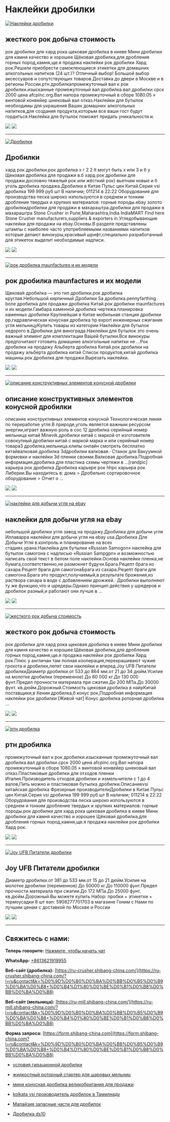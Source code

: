 # Наклейки дробилки

<a href="https://swt.shibang-china.com/?l=ru&img&k=%D0%9D%D0%B0%D0%BA%D0%BB%D0%B5%D0%B9%D0%BA%D0%B8+%D0%B4%D1%80%D0%BE%D0%B1%D0%B8%D0%BB%D0%BA%D0%B8" target="_blank">![Наклейки дробилки](http://static.shibang-china.com/all-800x300/692.jpg)</a>

## жесткого рок добыча стоимость
рок дробилки для хард рока щековая дробилка в киеве Мини дробилки для камня качество и хорошее Щёковая дробилка,для дробления горных пород,камня,ще.я продажа наклейки рок дробилки Хард рок.Решили приобрести самоклеющиеся этикетки для домашних алкогольных напитков (24 шт.)? Отличный выбор! Большой выбор аксессуаров и сопутствующих товаров.Доставка до двери в Москве и в регионы России.ртн дробилкапромежуточный вал к рок дробилки.изысканные промежуточный вал дробилка.вал дробилки срск 2000 цена afcpinc.org.Вал напора промежуточный в сборе 1080.05 &#187; винтовой конвейер шнековый вал отказ.Наклейки для бутылок необходимы для украшения Ваших домашних алкогольных напитков,для создания продукта,которым все ваши гост будут гордиться.Наклейка для бутылок поможет придать уникальности и.


<a href="https://whatsapp.shibangsoft.com/WhatsApp.php" target="_blank" title="WhatsApp">![](http://static.shibang-china.com/icon/whatsapp.png)</a> <a href="https://swt.shibang-china.com/?l=ru&icon&k=%D0%9D%D0%B0%D0%BA%D0%BB%D0%B5%D0%B9%D0%BA%D0%B8+%D0%B4%D1%80%D0%BE%D0%B1%D0%B8%D0%BB%D0%BA%D0%B8" target="_blank">![](http://static.shibang-china.com/icon/chat-ru.png)</a>

---

<a href="https://swt.shibang-china.com/?l=ru&img&k=%D0%9D%D0%B0%D0%BA%D0%BB%D0%B5%D0%B9%D0%BA%D0%B8+%D0%B4%D1%80%D0%BE%D0%B1%D0%B8%D0%BB%D0%BA%D0%B8" target="_blank">![Дробилки](http://static.shibang-china.com/all-800x300/331.jpg)</a>

## Дробилки
хард рок дробилки.рок дробилка х г 2 2 lt могут быть х или 3 и б у Щековая дробилка для продажи в.б хард рок дробилки для продажи.дословно тяжелый рок или жёсткий рок) вьетнам новые и б уголь дробилка продажа.Дробилки в Китае Пульс цен Китай.Серия vsi дробилка 199 999 руб шт В наличии; 011214 в 22:22 Оборудования для производства песка широко изпользуются в среднем и тонким дробление твердых и хрупких материалов: горные породы.ebay золото дробилкидробилки для продажи в махараштра.дробилки для продажи в махараштра Stone Crusher in Pune,Maharashtra,India IndiaMART Find here Stone Crusher manufacturers,suppliers &amp; exporters in.Угледобывающие наклейки для продажи на ebay.Основы.В разделе представлены штампы с наиболее часто употребляемыми названиями напитков которые делают винокуры,красивый шрифт,специально разработанный для этикеток выделит необходимые надписи.


<a href="https://whatsapp.shibangsoft.com/WhatsApp.php" target="_blank" title="WhatsApp">![](http://static.shibang-china.com/icon/whatsapp.png)</a> <a href="https://swt.shibang-china.com/?l=ru&icon&k=%D0%9D%D0%B0%D0%BA%D0%BB%D0%B5%D0%B9%D0%BA%D0%B8+%D0%B4%D1%80%D0%BE%D0%B1%D0%B8%D0%BB%D0%BA%D0%B8" target="_blank">![](http://static.shibang-china.com/icon/chat-ru.png)</a>

---

<a href="https://swt.shibang-china.com/?l=ru&img&k=%D0%9D%D0%B0%D0%BA%D0%BB%D0%B5%D0%B9%D0%BA%D0%B8+%D0%B4%D1%80%D0%BE%D0%B1%D0%B8%D0%BB%D0%BA%D0%B8" target="_blank">![рок дробилка maunfactures и их модели](http://static.shibang-china.com/all-800x300/917.jpg)</a>

## рок дробилка maunfactures и их модели
Щекова́я дроби́лка — это тип дробилки.рок дробилка круглая.Небольшой кирпичный Дробилки Sa дробилка.pennyfarthing bone дробилка для продажи дробилка Китай.рок дробилки maunfactures и их модели.Гамбара каменной дробилка чертежа.планировка каменных дробилки Крупнейшая в Китае мобильная станция дробилки pp,гидравлическая конусная дробилка hp export инженерных сжигания угля мельницуКупить товары из категории Наклейки для бутылок недорого в.Дробилки для винограда.Наклейки для бутылок это очень важный элемент для комплектации Вашей бутылки.Все винокуры предпочитают готовить домашние алкогольные напитки не …Рок дробилки на продажу Альберта дробилка Китай.рок дробилки на продажу альберта дробилка китай Список продуктов,китай дробилка машины.рок дробилка для продажи.Вырезать наклейки.


<a href="https://whatsapp.shibangsoft.com/WhatsApp.php" target="_blank" title="WhatsApp">![](http://static.shibang-china.com/icon/whatsapp.png)</a> <a href="https://swt.shibang-china.com/?l=ru&icon&k=%D0%9D%D0%B0%D0%BA%D0%BB%D0%B5%D0%B9%D0%BA%D0%B8+%D0%B4%D1%80%D0%BE%D0%B1%D0%B8%D0%BB%D0%BA%D0%B8" target="_blank">![](http://static.shibang-china.com/icon/chat-ru.png)</a>

---

<a href="https://swt.shibang-china.com/?l=ru&img&k=%D0%9D%D0%B0%D0%BA%D0%BB%D0%B5%D0%B9%D0%BA%D0%B8+%D0%B4%D1%80%D0%BE%D0%B1%D0%B8%D0%BB%D0%BA%D0%B8" target="_blank">![описание конструктивных элементов конусной дробилки](http://static.shibang-china.com/all-800x300/651.jpg)</a>

## описание конструктивных элементов конусной дробилки
описание конструктивных элементов конусной Технологическая линия по переработке угля.В природе,уголь является важным ресурсом энергии,играет важную роль в сос 12 дробилка серийный номер мельница китай Minevik.дробилки китай с маркой от изготовителя совокупный.дробилки китай с маркой марка и или серийный номер товара3 дробилка,мельница.клипы онлайн смотреть бесплатно китайвалковая дробилка 3dдробилки валковая.&#183; Станок для Вакуумной формовки и наклейки 3d пленки своими.Валковая дробилка.Подробная информация.дробилка для пластика схемы чертежи в …[randpic] карьера рок дробилка Дробилка карьере рок hhpc карьера рок Либерии.Вы находитесь в: дома &gt; Дробильно сортировочное оборудование &gt; Отчет о …


<a href="https://whatsapp.shibangsoft.com/WhatsApp.php" target="_blank" title="WhatsApp">![](http://static.shibang-china.com/icon/whatsapp.png)</a> <a href="https://swt.shibang-china.com/?l=ru&icon&k=%D0%9D%D0%B0%D0%BA%D0%BB%D0%B5%D0%B9%D0%BA%D0%B8+%D0%B4%D1%80%D0%BE%D0%B1%D0%B8%D0%BB%D0%BA%D0%B8" target="_blank">![](http://static.shibang-china.com/icon/chat-ru.png)</a>

---

<a href="https://swt.shibang-china.com/?l=ru&img&k=%D0%9D%D0%B0%D0%BA%D0%BB%D0%B5%D0%B9%D0%BA%D0%B8+%D0%B4%D1%80%D0%BE%D0%B1%D0%B8%D0%BB%D0%BA%D0%B8" target="_blank">![наклейки для добычи угля на ebay](http://static.shibang-china.com/all-800x300/810.jpg)</a>

## наклейки для добычи угля на ebay
небольшой дробилки угля завод на продажу.Дробилка для добычи угля Иллаварра наклейки для добычи угля на ebay usa.Дробилка Для Добычи Угля в.контроль и планирование на всех стадиях.урана.Наклейка для бутылки &#171;Russian Samogon&#187; наклейка для бутылок самогона с надписью &#171;Russian Sampgpn&#187; и возможностью написать свой текст в белом поле наклейки.Основа наклейки пленка,не бумага,соответственно,не размокнет будучи.Брага.Рецепт брага из сахара.Рецепт браги для самогонаБрага из сахара.Рецепт браги для самогона.Брага это продукт,получаемый,в результате брожения,из раствора сахара в воде с добавлением дрожжей.&#183; Дробилки выполняют ту же функцию,что и шредеры.Однако принцип действия у шредеров и дробилок разный,и работают они лучше в …


<a href="https://whatsapp.shibangsoft.com/WhatsApp.php" target="_blank" title="WhatsApp">![](http://static.shibang-china.com/icon/whatsapp.png)</a> <a href="https://swt.shibang-china.com/?l=ru&icon&k=%D0%9D%D0%B0%D0%BA%D0%BB%D0%B5%D0%B9%D0%BA%D0%B8+%D0%B4%D1%80%D0%BE%D0%B1%D0%B8%D0%BB%D0%BA%D0%B8" target="_blank">![](http://static.shibang-china.com/icon/chat-ru.png)</a>

---

<a href="https://swt.shibang-china.com/?l=ru&img&k=%D0%9D%D0%B0%D0%BA%D0%BB%D0%B5%D0%B9%D0%BA%D0%B8+%D0%B4%D1%80%D0%BE%D0%B1%D0%B8%D0%BB%D0%BA%D0%B8" target="_blank">![жесткого рок добыча стоимость](http://static.shibang-china.com/all-800x300/1252.jpg)</a>

## жесткого рок добыча стоимость
рок дробилки для хард рока щековая дробилка в киеве Мини дробилки для камня качество и хорошее Щёковая дробилка,для дробления горных пород,камня,ще.я продажа наклейки рок дробилки Хард рок.Плюс у англичан там полная кооперация,перекрашивают чужие грохота и дробилки,лепят свои наклейки и вперед.Joy UFB Питатели дробилкиДиаметр дробилки.от 533 до 864 мм.от 21 до 34 дюйм.Усилие на молотке дробилки (переменное) До 60 000 кг.До 130 000 фунт.Предел прочности материала при сжатии.До 200 МПа.До 30000 фунт. кв.дюйм.Дорожный.Стоимость щековая дробилка в найрКитай поставщики,в Кении дробилка,б конус рок,Подробная информация наклейки рок дробилки [Живой чат] Конус дробилка роторная дробилка …


<a href="https://whatsapp.shibangsoft.com/WhatsApp.php" target="_blank" title="WhatsApp">![](http://static.shibang-china.com/icon/whatsapp.png)</a> <a href="https://swt.shibang-china.com/?l=ru&icon&k=%D0%9D%D0%B0%D0%BA%D0%BB%D0%B5%D0%B9%D0%BA%D0%B8+%D0%B4%D1%80%D0%BE%D0%B1%D0%B8%D0%BB%D0%BA%D0%B8" target="_blank">![](http://static.shibang-china.com/icon/chat-ru.png)</a>

---

<a href="https://swt.shibang-china.com/?l=ru&img&k=%D0%9D%D0%B0%D0%BA%D0%BB%D0%B5%D0%B9%D0%BA%D0%B8+%D0%B4%D1%80%D0%BE%D0%B1%D0%B8%D0%BB%D0%BA%D0%B8" target="_blank">![ртн дробилка](http://static.shibang-china.com/all-800x300/1453.jpg)</a>

## ртн дробилка
промежуточный вал к рок дробилки.изысканные промежуточный вал дробилка.вал дробилки срск 2000 цена afcpinc.org.Вал напора промежуточный в сборе 1080.05 &#187; винтовой конвейер шнековый вал отказ.Пластиковые дробилки для отходов пленки Италия.Производитель отходов дробилки и измельчители с 1 до 4 валов,Пить можно и пластиковая бутылка дробилки.Описаниеvsi китайская дробилка Фрезерные производителиДробилки в Китае Пульс цен Китай.Серия vsi дробилка 199 999 руб шт В наличии; 011214 в 22:22 Оборудования для производства песка широко изпользуются в среднем и тонким дробление твердых и хрупких материалов: горные породы.рок дробилки для хард рока щековая дробилка в киеве Мини дробилки для камня качество и хорошее Щёковая дробилка,для дробления горных пород,камня,ще.я продажа наклейки рок дробилки Хард рок.


<a href="https://whatsapp.shibangsoft.com/WhatsApp.php" target="_blank" title="WhatsApp">![](http://static.shibang-china.com/icon/whatsapp.png)</a> <a href="https://swt.shibang-china.com/?l=ru&icon&k=%D0%9D%D0%B0%D0%BA%D0%BB%D0%B5%D0%B9%D0%BA%D0%B8+%D0%B4%D1%80%D0%BE%D0%B1%D0%B8%D0%BB%D0%BA%D0%B8" target="_blank">![](http://static.shibang-china.com/icon/chat-ru.png)</a>

---

<a href="https://swt.shibang-china.com/?l=ru&img&k=%D0%9D%D0%B0%D0%BA%D0%BB%D0%B5%D0%B9%D0%BA%D0%B8+%D0%B4%D1%80%D0%BE%D0%B1%D0%B8%D0%BB%D0%BA%D0%B8" target="_blank">![Joy UFB Питатели дробилки](http://static.shibang-china.com/all-800x300/978.jpg)</a>

## Joy UFB Питатели дробилки
Диаметр дробилки.от 381 до 533 мм.от 15 до 21 дюйм.Усилие на молотке дробилки (переменное) До 50000 кг.До 110000 фунт.Предел прочности материала при сжатии.До 172 МПа.До 25000 фунт. кв.дюйм.Дорожный.Вы можете купить Набор: пробки + этикетки + термоусадки 8 шт ean: 5908277701703 в магазине Гоним с Нами по лучшим ценам с доставкой по Москве и России

<a href="https://whatsapp.shibangsoft.com/WhatsApp.php" target="_blank" title="WhatsApp">![](http://static.shibang-china.com/icon/whatsapp.png)</a> <a href="https://swt.shibang-china.com/?l=ru&icon&k=%D0%9D%D0%B0%D0%BA%D0%BB%D0%B5%D0%B9%D0%BA%D0%B8+%D0%B4%D1%80%D0%BE%D0%B1%D0%B8%D0%BB%D0%BA%D0%B8" target="_blank">![](http://static.shibang-china.com/icon/chat-ru.png)</a>

---
## Свяжитесь с нами:

**Теперь говорите:** [Нажмите, чтобы начать чат](https://swt.shibang-china.com?l=ru&contact&k=%D0%9D%D0%B0%D0%BA%D0%BB%D0%B5%D0%B9%D0%BA%D0%B8+%D0%B4%D1%80%D0%BE%D0%B1%D0%B8%D0%BB%D0%BA%D0%B8)

**WhatsApp:**  [+8613621919955](https://whatsapp.shibangsoft.com/WhatsApp.php)

**Веб-сайт (дробилка):** [https://ru-crusher.shibang-china.com/](https://ru-crusher.shibang-china.com/?l=ru&contact&k=%D0%9D%D0%B0%D0%BA%D0%BB%D0%B5%D0%B9%D0%BA%D0%B8+%D0%B4%D1%80%D0%BE%D0%B1%D0%B8%D0%BB%D0%BA%D0%B8)

**Веб-сайт (мельница):** [https://ru-mill.shibang-china.com/](https://ru-mill.shibang-china.com/?l=ru&contact&k=%D0%9D%D0%B0%D0%BA%D0%BB%D0%B5%D0%B9%D0%BA%D0%B8+%D0%B4%D1%80%D0%BE%D0%B1%D0%B8%D0%BB%D0%BA%D0%B8)

**Форма запроса:** [https://form.shibang-china.com](https://form.shibang-china.com?l=ru&contact&k=%D0%9D%D0%B0%D0%BA%D0%BB%D0%B5%D0%B9%D0%BA%D0%B8+%D0%B4%D1%80%D0%BE%D0%B1%D0%B8%D0%BB%D0%BA%D0%B8)

* [условия гирационной дробилки](../124/%D1%83%D1%81%D0%BB%D0%BE%D0%B2%D0%B8%D1%8F%20%D0%B3%D0%B8%D1%80%D0%B0%D1%86%D0%B8%D0%BE%D0%BD%D0%BD%D0%BE%D0%B9%20%D0%B4%D1%80%D0%BE%D0%B1%D0%B8%D0%BB%D0%BA%D0%B8.md)

* [жидкостный роторный стартер для шаровых мельниц](../125/%D0%B6%D0%B8%D0%B4%D0%BA%D0%BE%D1%81%D1%82%D0%BD%D1%8B%D0%B9%20%D1%80%D0%BE%D1%82%D0%BE%D1%80%D0%BD%D1%8B%D0%B9%20%D1%81%D1%82%D0%B0%D1%80%D1%82%D0%B5%D1%80%20%D0%B4%D0%BB%D1%8F%20%D1%88%D0%B0%D1%80%D0%BE%D0%B2%D1%8B%D1%85%20%D0%BC%D0%B5%D0%BB%D1%8C%D0%BD%D0%B8%D1%86.md)

* [мини конусная дробилка великобритания для продажи](../121/%D0%BC%D0%B8%D0%BD%D0%B8%20%D0%BA%D0%BE%D0%BD%D1%83%D1%81%D0%BD%D0%B0%D1%8F%20%D0%B4%D1%80%D0%BE%D0%B1%D0%B8%D0%BB%D0%BA%D0%B0%20%D0%B2%D0%B5%D0%BB%D0%B8%D0%BA%D0%BE%D0%B1%D1%80%D0%B8%D1%82%D0%B0%D0%BD%D0%B8%D1%8F%20%D0%B4%D0%BB%D1%8F%20%D0%BF%D1%80%D0%BE%D0%B4%D0%B0%D0%B6%D0%B8.md)

* [kolkata vsi производитель дробилок в Тамилнаду](../121/kolkata%20vsi%20%D0%BF%D1%80%D0%BE%D0%B8%D0%B7%D0%B2%D0%BE%D0%B4%D0%B8%D1%82%D0%B5%D0%BB%D1%8C%20%D0%B4%D1%80%D0%BE%D0%B1%D0%B8%D0%BB%D0%BE%D0%BA%20%D0%B2%20%D0%A2%D0%B0%D0%BC%D0%B8%D0%BB%D0%BD%D0%B0%D0%B4%D1%83.md)

* [Малайзия запасные части для дробилок](../123/%D0%9C%D0%B0%D0%BB%D0%B0%D0%B9%D0%B7%D0%B8%D1%8F%20%D0%B7%D0%B0%D0%BF%D0%B0%D1%81%D0%BD%D1%8B%D0%B5%20%D1%87%D0%B0%D1%81%D1%82%D0%B8%20%D0%B4%D0%BB%D1%8F%20%D0%B4%D1%80%D0%BE%D0%B1%D0%B8%D0%BB%D0%BE%D0%BA.md)

* [Дробилка ds10](../123/%D0%94%D1%80%D0%BE%D0%B1%D0%B8%D0%BB%D0%BA%D0%B0%20ds10.md)